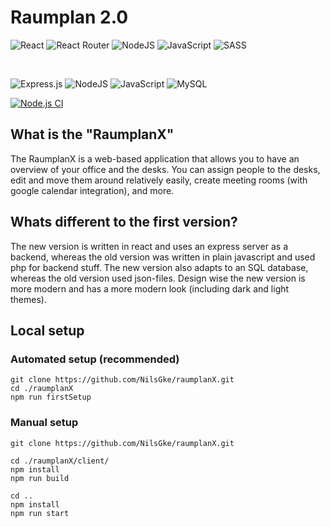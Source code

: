 # Raumplan 2.0

![React](https://img.shields.io/badge/react-%2320232a.svg?style=for-the-badge&logo=react&logoColor=%2361DAFB)
![React Router](https://img.shields.io/badge/React_Router-CA4245?style=for-the-badge&logo=react-router&logoColor=white)
![NodeJS](https://img.shields.io/badge/node.js-6DA55F?style=for-the-badge&logo=node.js&logoColor=white)
![JavaScript](https://img.shields.io/badge/javascript-%23323330.svg?style=for-the-badge&logo=javascript&logoColor=%23F7DF1E)
![SASS](https://img.shields.io/badge/SASS-hotpink.svg?style=for-the-badge&logo=SASS&logoColor=white)

<br>

![Express.js](https://img.shields.io/badge/express.js-%23404d59.svg?style=for-the-badge&logo=express&logoColor=%2361DAFB)
![NodeJS](https://img.shields.io/badge/node.js-6DA55F?style=for-the-badge&logo=node.js&logoColor=white)
![JavaScript](https://img.shields.io/badge/javascript-%23323330.svg?style=for-the-badge&logo=javascript&logoColor=%23F7DF1E)
![MySQL](https://img.shields.io/badge/mysql-%2300f.svg?style=for-the-badge&logo=mysql&logoColor=white)

[![Node.js CI](https://github.com/NilsGke/raumplanX/actions/workflows/node.js.yml/badge.svg)](https://github.com/NilsGke/raumplanX/actions/workflows/node.js.yml)

## What is the "RaumplanX"

The RaumplanX is a web-based application that allows you to have an overview of your office and the desks. You can assign people to the desks, edit and move them around relatively easily, create meeting rooms (with google calendar integration), and more.

## Whats different to the first version?

The new version is written in react and uses an express server as a backend, whereas the old version was written in plain javascript and used php for backend stuff. The new version also adapts to an SQL database, whereas the old version used json-files.
Design wise the new version is more modern and has a more modern look (including dark and light themes).

## Local setup

### Automated setup (recommended)

```
git clone https://github.com/NilsGke/raumplanX.git
cd ./raumplanX
npm run firstSetup

```

### Manual setup

```
git clone https://github.com/NilsGke/raumplanX.git

cd ./raumplanX/client/
npm install
npm run build

cd ..
npm install
npm run start
```
